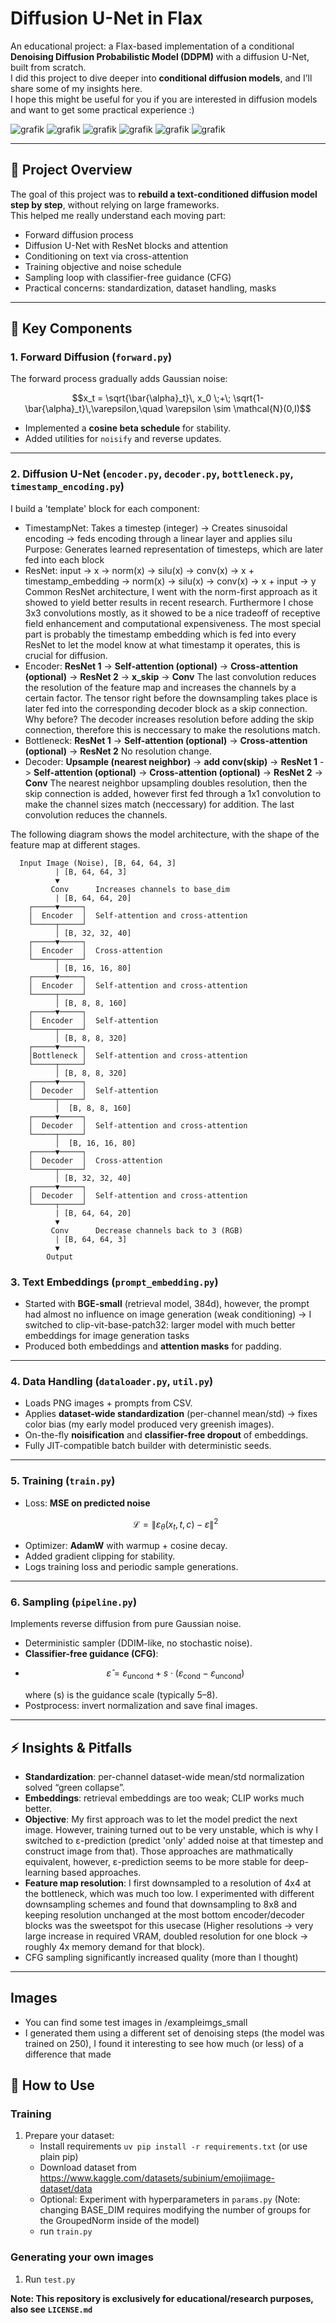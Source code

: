 # Diffusion U-Net in Flax

An educational project: a Flax-based implementation of a conditional **Denoising Diffusion Probabilistic Model (DDPM)** with a diffusion U-Net, built from scratch.  
I did this project to dive deeper into **conditional diffusion models**, and I’ll share some of my insights here.  
I hope this might be useful for you if you are interested in diffusion models and want to get some practical experience :)

![grafik](https://github.com/timsch11/diffusionlab/blob/main/exampleimgs_small/t200/grinning_face.jpeg)
![grafik](https://github.com/timsch11/diffusionlab/blob/main/exampleimgs_small/t200/cat.jpeg)
![grafik](https://github.com/timsch11/diffusionlab/blob/main/exampleimgs_small/t200/cook.jpeg)
![grafik](https://github.com/timsch11/diffusionlab/blob/main/exampleimgs_small/t200/ear_with_a_hearing_aid.jpeg)
![grafik](https://github.com/timsch11/diffusionlab/blob/main/exampleimgs_small/t200/hundred_points.jpeg)
![grafik](https://github.com/timsch11/diffusionlab/blob/main/exampleimgs_small/t200/yellow_heart.jpeg)

---

## 📌 Project Overview

The goal of this project was to **rebuild a text-conditioned diffusion model step by step**, without relying on large frameworks.  
This helped me really understand each moving part:

- Forward diffusion process
- Diffusion U-Net with ResNet blocks and attention
- Conditioning on text via cross-attention
- Training objective and noise schedule
- Sampling loop with classifier-free guidance (CFG)
- Practical concerns: standardization, dataset handling, masks

---

## 🔬 Key Components

### 1. Forward Diffusion (`forward.py`)
The forward process gradually adds Gaussian noise:

```math
x_t = \sqrt{\bar{\alpha}_t}\, x_0 \;+\; \sqrt{1-\bar{\alpha}_t}\,\varepsilon,\quad \varepsilon \sim \mathcal{N}(0,I)
```

- Implemented a **cosine beta schedule** for stability.  
- Added utilities for `noisify` and reverse updates.

---

### 2. Diffusion U-Net (`encoder.py`, `decoder.py`, `bottleneck.py`, `timestamp_encoding.py`)

I build a 'template' block for each component:
- TimestampNet: Takes a timestep (integer) -> Creates sinusoidal encoding -> feds encoding through a linear layer and applies silu
  Purpose: Generates learned representation of timesteps, which are later fed into each block
- ResNet: input -> x -> norm(x) -> silu(x) -> conv(x) -> x + timestamp_embedding -> norm(x) -> silu(x) -> conv(x) -> x + input -> y
  Common ResNet architecture, I went with the norm-first approach as it showed to yield better results in recent research. Furthermore I chose 3x3 convolutions     mostly, as it showed to be a nice tradeoff of receptive field enhancement and computational expensiveness. The most special part is probably the timestamp        embedding which is fed into every ResNet to let the model know at what timestamp it operates, this is crucial for diffusion.
- Encoder: **ResNet 1** -> **Self-attention (optional)** -> **Cross-attention (optional)** -> **ResNet 2** -> **x_skip** -> **Conv**
  The last convolution reduces the resolution of the feature map and increases the channels by a certain factor. The tensor right before the downsampling takes     place is later fed into the corresponding decoder block as a skip connection. Why before? The decoder increases resolution before adding the skip connection,     therefore this is neccessary to make the resolutions match.
- Bottleneck: **ResNet 1** -> **Self-attention (optional)** -> **Cross-attention (optional)** -> **ResNet 2**
  No resolution change.
- Decoder: **Upsample (nearest neighbor)** -> **add conv(skip)** -> **ResNet 1** -> **Self-attention (optional)** -> **Cross-attention (optional)** -> **ResNet 2** -> **Conv**
  The nearest neighbor upsampling doubles resolution, then the skip connection is added, however first fed through a 1x1 convolution to make the channel sizes      match (neccessary) for addition. The last convolution reduces the channels.

The following diagram shows the model architecture, with the shape of the feature map at different stages.

      Input Image (Noise), [B, 64, 64, 3]
              | [B, 64, 64, 3]
              ▼
             Conv      Increases channels to base_dim
              | [B, 64, 64, 20]
        ┌─────▼─────┐      
        │  Encoder  │  Self-attention and cross-attention
        └─────┬─────┘
              │ [B, 32, 32, 40]
        ┌─────▼─────┐
        │  Encoder  │  Cross-attention
        └─────┬─────┘
              │ [B, 16, 16, 80]
        ┌─────▼─────┐
        │  Encoder  │  Self-attention and cross-attention
        └─────┬─────┘
              │ [B, 8, 8, 160]
        ┌─────▼─────┐
        │  Encoder  │  Self-attention
        └─────┬─────┘
              │ [B, 8, 8, 320]
        ┌─────▼─────┐
        │Bottleneck │  Self-attention and cross-attention
        └─────┬─────┘
              │ [B, 8, 8, 320]
        ┌─────▼─────┐
        │  Decoder  │  Self-attention
        └─────┬─────┘
              │  [B, 8, 8, 160]
        ┌─────▼─────┐
        │  Decoder  │  Self-attention and cross-attention
        └─────┬─────┘
              │  [B, 16, 16, 80]
        ┌─────▼─────┐
        │  Decoder  │  Cross-attention
        └─────┬─────┘
              │ [B, 32, 32, 40]
        ┌─────▼─────┐
        │  Decoder  │  Self-attention and cross-attention
        └─────┬─────┘
              | [B, 64, 64, 20]
              ▼
             Conv      Decrease channels back to 3 (RGB)
              | [B, 64, 64, 3]
              ▼
            Output


### 3. Text Embeddings (`prompt_embedding.py`)

- Started with **BGE-small** (retrieval model, 384d), however, the prompt had almost no influence on image generation (weak conditioning) -> I switched to clip-vit-base-patch32: larger model with much better embeddings for image generation tasks
- Produced both embeddings and **attention masks** for padding.

---

### 4. Data Handling (`dataloader.py`, `util.py`)

- Loads PNG images + prompts from CSV.  
- Applies **dataset-wide standardization** (per-channel mean/std) → fixes color bias (my early model produced very greenish images).  
- On-the-fly **noisification** and **classifier-free dropout** of embeddings.  
- Fully JIT-compatible batch builder with deterministic seeds.

---

### 5. Training (`train.py`)

- Loss: **MSE on predicted noise**
  ```math
  \mathcal{L} = \|\varepsilon_\theta(x_t, t, c) - \varepsilon\|^2
  ```
- Optimizer: **AdamW** with warmup + cosine decay.  
- Added gradient clipping for stability.  
- Logs training loss and periodic sample generations.

---

### 6. Sampling (`pipeline.py`)

Implements reverse diffusion from pure Gaussian noise.

- Deterministic sampler (DDIM-like, no stochastic noise).  
- **Classifier-free guidance (CFG)**:
- ```math
  \hat\varepsilon = \varepsilon_\text{uncond} + s \cdot \big(\varepsilon_\text{cond} - \varepsilon_\text{uncond}\big)
  ```
  where \(s\) is the guidance scale (typically 5–8).  
- Postprocess: invert normalization and save final images.

---

## ⚡ Insights & Pitfalls

- **Standardization**: per-channel dataset-wide mean/std normalization solved “green collapse”.  
- **Embeddings**: retrieval embeddings are too weak; CLIP works much better.  
- **Objective**: My first approach was to let the model predict the next image. However, training turned out to be very unstable, which is why I switched to ε-prediction (predict 'only' added noise at that timestep and construct image from that). Those approaches are mathmatically equivalent, however, ε-prediction seems to be more stable for deep-learning based approaches.
- **Feature map resolution**: I first downsampled to a resolution of 4x4 at the bottleneck, which was much too low. I experimented with different downsampling schemes and found that downsampling to 8x8 and keeping resolution unchanged at the most bottom encoder/decoder blocks was the sweetspot for this usecase (Higher resolutions -> very large increase in required VRAM, doubled resolution for one block -> roughly 4x memory demand for that block).
- CFG sampling significantly increased quality (more than I thought)

---

## Images

- You can find some test images in /exampleimgs_small
- I generated them using a different set of denoising steps (the model was trained on 250), I found it interesting to see how much (or less) of a difference that made

## 🧭 How to Use

### Training 

1. Prepare your dataset:
   - Install requirements ```uv pip install -r requirements.txt``` (or use plain pip)
   - Download dataset from https://www.kaggle.com/datasets/subinium/emojiimage-dataset/data
   - Optional: Experiment with hyperparameters in `params.py` (Note: changing BASE_DIM requires modifying the number of groups for the GroupedNorm inside of the model)
   - run `train.py`

### Generating your own images
1. Run `test.py`

**Note: This repository is exclusively for educational/research purposes, also see `LICENSE.md`**
